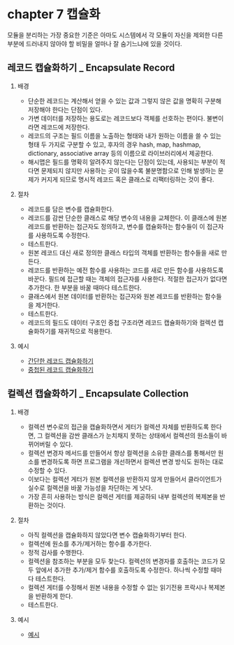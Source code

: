 # chapter 7 캡슐화

모듈을 분리하는 가장 중요한 기준은 아마도 시스템에서 각 모듈이 자신을 제외한 다른 부분에 드러내지 않아야 할 비밀을 얼마나 잘 숨기느냐에 있을 것이다.

## 레코드 캡슐화하기 \_ Encapsulate Record

1. 배경

   - 단순한 레코드는 계산해서 얻을 수 있는 값과 그렇지 않은 값을 명확히 구분해 저장해야 한다는 단점이 있다.
   - 가변 데이터를 저장하는 용도로는 레코드보다 객체를 선호하는 편이다. 불변이라면 레코드에 저장한다.
   - 레코드의 구조는 필드 이름을 노출하는 형태와 내가 원하는 이름을 쓸 수 있는 형태 두 가지로 구분할 수 있고, 후자의 경우 hash, map, hashmap, dictionary, associative array 등의 이름으로 라이브러리에서 제공한다.
   - 해시맵은 필드를 명확히 알려주지 않는다는 단점이 있는데, 사용되는 부분이 적다면 문제되지 않지만 사용하는 곳이 많을수록 불분명함으로 인해 발생하는 문제가 커지게 되므로 명시적 레코드 혹은 클래스로 리팩터링하는 것이 좋다.

2. 절차

   - 레코드를 담은 변수를 캡슐화한다.
   - 레코드를 감싼 단순한 클래스로 해당 변수의 내용을 교체한다. 이 클래스에 원본 레코드를 반환하는 접근자도 정의하고, 변수를 캡슐화하는 함수들이 이 접근자를 사용하도록 수정한다.
   - 테스트한다.
   - 원본 레코드 대신 새로 정의한 클래스 타입의 객체를 반환하는 함수들을 새로 만든다.
   - 레코드를 반환하는 예전 함수를 사용하는 코드를 새로 만든 함수를 사용하도록 바꾼다. 필드에 접근할 때는 객체의 접근자를 사용한다. 적절한 접근자가 없다면 추가한다. 한 부분을 바꿀 때마다 테스트한다.
   - 클래스에서 원본 데이터를 반환하는 접근자와 원본 레코드를 반환하는 함수들을 제거한다.
   - 테스트한다.
   - 레코드의 필드도 데이터 구조인 중첩 구조라면 레코드 캡슐화하기와 컬렉션 캡슐화하기를 재귀적으로 적용한다.

3. 예시

   - [간단한 레코드 캡슐화하기](ex_7_1/1.js)
   - [중첩된 레코드 캡슐화하기](ex_7_1/2.js)

## 컬렉션 캡슐화하기 \_ Encapsulate Collection

1. 배경

   - 컬렉션 변수로의 접근을 캡슐화하면서 게터가 컬렉션 자체를 반환하도록 한다면, 그 컬렉션을 감싼 클래스가 눈치채지 못하는 상태에서 컬렉션의 원소들이 바뀌어버릴 수 있다.
   - 컬렉션 변경자 메서드를 만들어서 항상 컬렉션을 소유한 클래스를 통해서만 원소를 변경하도록 하면 프로그램을 개선하면서 컬렉션 변경 방식도 원하는 대로 수정할 수 있다.
   - 이보다는 컬렉션 게터가 원본 컬렉션을 반환하지 않게 만들어서 클라이언트가 실수로 컬렉션을 바꿀 가능성을 차단하는 게 낫다.
   - 가장 흔히 사용하는 방식은 컬렉션 게터를 제공하되 내부 컬렉션의 복제본을 반환하는 것이다.

2. 절차

   - 아직 컬렉션을 캡슐화하지 않았다면 변수 캡슐화하기부터 한다.
   - 컬렉션에 원소를 추가/제거하는 함수를 추가한다.
   - 정적 검사를 수행한다.
   - 컬렉션을 참조하는 부분을 모두 찾는다. 컬렉션의 변경자를 호출하는 코드가 모두 앞에서 추가한 추가/제거 함수를 호출하도록 수정한다. 하나씩 수정할 때마다 테스트한다.
   - 컬렉션 게터를 수정해서 원본 내용을 수정할 수 없는 읽기전용 프락시나 복제본을 반환하게 한다.
   - 테스트한다.

3. 예시

   - [예시](ex_7_2/1.js)
